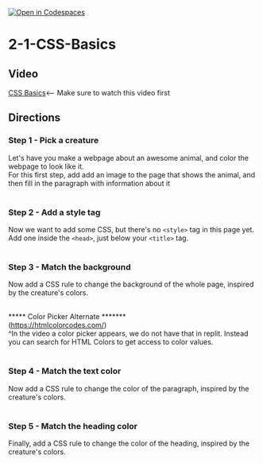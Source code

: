 [![Open in Codespaces](https://classroom.github.com/assets/launch-codespace-2972f46106e565e64193e422d61a12cf1da4916b45550586e14ef0a7c637dd04.svg)](https://classroom.github.com/open-in-codespaces?assignment_repo_id=20735149)
# 2-1-CSS-Basics <br>

## Video 
[CSS Basics](https://youtu.be/dC34rfY8Eyk)<-- Make sure to watch this video first

## Directions 
### Step 1 - Pick a creature <br>
Let's have you make a webpage about an awesome animal, and color the webpage to look like it.
<br>
For this first step, add add an image to the page that shows the animal, and then fill in the paragraph with information about it
<br><br>
### Step 2 - Add a style tag<br>
Now we want to add some CSS, but there's no `<style>` tag in this page yet. Add one inside the `<head>`, just below your `<title>` tag.
<br><br>
### Step 3 - Match the background<br>
Now add a CSS rule to change the background of the whole page, inspired by the creature's colors.
<br><br>

***** Color Picker Alternate *******<br>
(https://htmlcolorcodes.com/)<br>
^In the video a color picker appears, we do not have that in replit.  Instead you can search for HTML Colors to get access to color values.<br>
<br>
### Step 4 - Match the text color<br>
Now add a CSS rule to change the color of the paragraph, inspired by the creature's colors.
<br><br>
### Step 5 - Match the heading color<br>
Finally, add a CSS rule to change the color of the heading, inspired by the creature's colors.
